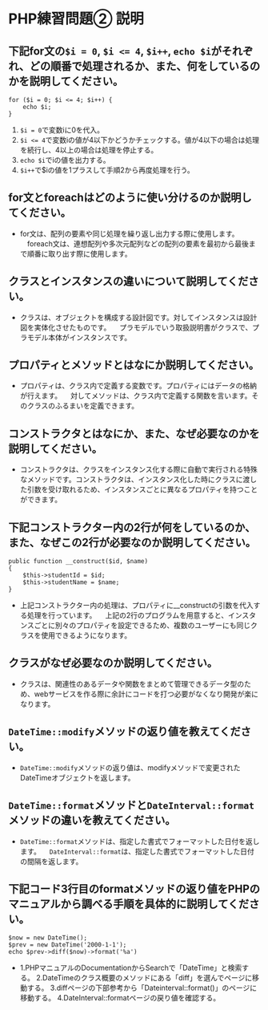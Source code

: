 # PHP練習問題② 説明

## 下記for文の`$i = 0`, `$i <= 4`, `$i++`, `echo $i`がそれぞれ、どの順番で処理されるか、また、何をしているのかを説明してください。

```
for ($i = 0; $i <= 4; $i++) {
    echo $i;
}
```

1. `$i = 0`で変数iに0を代入。
2. `$i <= 4`で変数iの値が4以下かどうかチェックする。値が4以下の場合は処理を続行し、4以上の場合は処理を停止する。
3. `echo $i`でiの値を出力する。
4. `$i++`で$iの値を1プラスして手順2から再度処理を行う。

## for文とforeachはどのように使い分けるのか説明してください。
- for文は、配列の要素や同じ処理を繰り返し出力する際に使用します。
　foreach文は、連想配列や多次元配列などの配列の要素を最初から最後まで順番に取り出す際に使用します。

## クラスとインスタンスの違いについて説明してください。
- クラスは、オブジェクトを構成する設計図です。対してインスタンスは設計図を実体化させたものです。
　プラモデルでいう取扱説明書がクラスで、プラモデル本体がインスタンスです。

## プロパティとメソッドとはなにか説明してください。
- プロパティは、クラス内で定義する変数です。プロパティにはデータの格納が行えます。
　対してメソッドは、クラス内で定義する関数を言います。そのクラスのふるまいを定義できます。

## コンストラクタとはなにか、また、なぜ必要なのかを説明してください。
- コンストラクタは、クラスをインスタンス化する際に自動で実行される特殊なメソッドです。コンストラクタは、インスタンス化した時にクラスに渡した引数を受け取れるため、インスタンスごとに異なるプロパティを持つことができます。

## 下記コンストラクター内の2行が何をしているのか、また、なぜこの2行が必要なのか説明してください。
```
public function __construct($id, $name)
{
    $this->studentId = $id;
    $this->studentName = $name;
}
```
- 上記コンストラクター内の処理は、プロパティに__constructの引数を代入する処理を行っています。
　上記の2行のプログラムを用意すると、インスタンスごとに別々のプロパティを設定できるため、複数のユーザーにも同じクラスを使用できるようになります。

## クラスがなぜ必要なのか説明してください。
- クラスは、関連性のあるデータや関数をまとめて管理できるデータ型のため、webサービスを作る際に余計にコードを打つ必要がなくなり開発が楽になります。

## `DateTime::modify`メソッドの返り値を教えてください。
- `DateTime::modify`メソッドの返り値は、modifyメソッドで変更されたDateTimeオブジェクトを返します。

## `DateTime::format`メソッドと`DateInterval::format`メソッドの違いを教えてください。
- `DateTime::format`メソッドは、指定した書式でフォーマットした日付を返します。
　`DateInterval::format`は、指定した書式でフォーマットした日付の間隔を返します。

## 下記コード3行目のformatメソッドの返り値をPHPのマニュアルから調べる手順を具体的に説明してください。
```
$now = new DateTime();
$prev = new DateTime('2000-1-1');
echo $prev->diff($now)->format('%a')
```

- 1.PHPマニュアルのDocumentationからSearchで「DateTime」と検索する。
  2.DateTimeのクラス概要のメソッドにある「diff」を選んでページに移動する。
  3️.diffページの下部参考から「Dateinterval::format()」のページに移動する。
  4.DateInterval::formatページの戻り値を確認する。